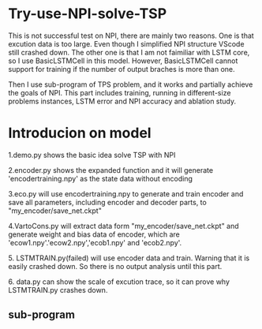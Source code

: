 # Try-use-NPI-solve-TSP

<p>This is not successful test on NPI, there are mainly two reasons. One is that excution data is too large. Even though I simplified NPI structure VScode still crashed down. The other one is that I am not faimiliar with LSTM core, so I use BasicLSTMCell in this model. However, BasicLSTMCell cannot support for training if the number of output braches is more than one.</p>
<p>Then I use sub-program of TPS problem, and it works and partially achieve the goals of NPI. This part includes training, running in different-size problems instances, LSTM error and NPI accuracy and ablation study.</p>
<h1>Introducion on model</h1>
<p>1.demo.py shows the basic idea solve TSP with NPI</p>
<p>2.encoder.py shows the expanded function and it will generate 'encodertraining.npy' as the state data without encoding</p>
<p>3.eco.py will use encodertraining.npy to generate and train encoder and save all parameters, including encoder and decoder parts, to
  "my_encoder/save_net.ckpt"</p>
<p>4.VartoCons.py will extract data form "my_encoder/save_net.ckpt" and generate weight and bias data of encoder, which are 'ecow1.npy'.'ecow2.npy','ecob1.npy' and 'ecob2.npy'.</p>
<p>5. LSTMTRAIN.py(failed) will use encoder data and train. Warning that it is easily crashed down. So there is no output analysis until this part.</p>
<p>6. data.py can show the scale of excution trace, so it can prove why LSTMTRAIN.py crashes down.</p>
<h2>sub-program</h2>
